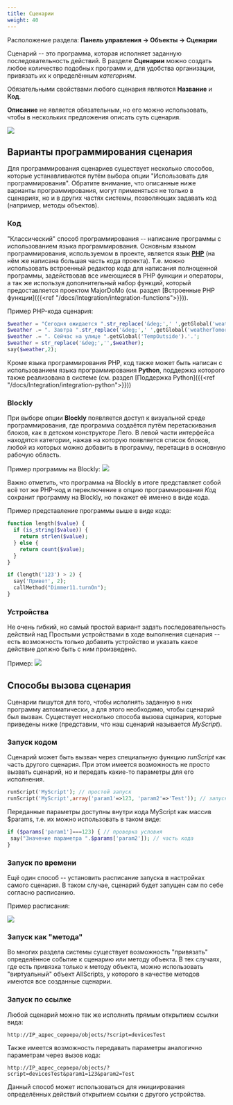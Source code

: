 ```yaml
---
title: Сценарии
weight: 40
---
```


Расположение раздела: **Панель управления &rarr; Объекты &rarr; Сценарии**

Сценарий -- это программа, которая исполняет заданную последовательность действий. В разделе **Сценарии** можно
создать любое количество подобных программ и, для удобства организации, привязать их к определённым *категориям*.

Обязательными свойствами любого сценария являются **Название** и **Код**. 

**Описание** не является обязательным,
но его можно использовать, чтобы в нескольких предложения описать суть сценария.

![](../config-scripts-edit.png)

## Варианты программирования сценария

Для программирования сценариев существует несколько способов, которые устанавливаются путём выбора опции "Использовать для программирования".
Обратите внимание, что описанные ниже варианты программирования, могут применяться не только в сценариях, но и в других
частях системы, позволяющих задавать код (например, методы объектов).

### Код

"Классический" способ программирования -- написание программы с использованием языка программирования. Основным языком
программирования, используемом в проекте, является язык **[PHP](https://www.php.net/manual/ru/intro-whatis.php)** (на нём же написана большая часть кода проекта).
Т.е. можно использовать встроенный редактор кода для написания полноценной программы, задействовав все имеющиеся в PHP
функции и операторы, а так же используя дополнительный набор функций, который предоставляется проектом MajorDoMo (см. раздел
[Встроенные PHP функции]({{<ref "/docs/Integration/integration-functions">}})).

Пример PHP-кода сценария:
```php
$weather = "Сегодня ожидается ".str_replace('&deg;',' ',getGlobal('weatherToday'));
$weather .= ". Завтра ".str_replace('&deg;',' ',getGlobal('weatherTomorrow'));
$weather .= ". Сейчас на улице ".getGlobal('TempOutside').'.';
$weather = str_replace('&deg;','',$weather);
say($weather,2);
```

Кроме языка программирования PHP, код также может быть написан с использованием языка программирования **Python**,
поддержка которого также реализована в системе (см. раздел [Поддержка Python]({{<ref "/docs/Integration/integration-python">}}))

### Blockly

При выборе опции **Blockly** появляется доступ к визуальной среде программирования, где программа создаётся путём
перетаскивания блоков, как в детском конструкторе Лего. В левой части интерфейса находятся категории, нажав на которую
появляется список блоков, любой из которых можно добавить в программу, перетащив в основную рабочую область.

Пример программы на Blockly:
![](../config-scripts-blockly.png)

Важно отметить, что программа на Blockly в итоге представляет собой всё тот же PHP-код и переключение в опцию программирования *Код*
сохранит программу на Blockly, но покажет её именно в виде кода.

Пример представление программы выше в виде кода:
```php
function length($value) {
  if (is_string($value)) {
    return strlen($value);
  } else {
    return count($value);
  }
}

if (length('123') > 2) {
  say('Привет', 2);
  callMethod("Dimmer11.turnOn");
}
```

### Устройства

Не очень гибкий, но самый простой вариант задать последовательность действий над Простыми устройствами в ходе
выполнения сценария -- есть возможность только добавить устройство и указать какое действие должно быть с ним
произведено.

Пример:
![](../config-scripts-devices.png)

## Способы вызова сценария

Сценарии пишутся для того, чтобы исполнять заданную в них программу автоматически, а для этого необходимо, чтобы
сценарий был вызван. Существует несколько способа вызова сценария, которые приведены ниже (представим, что наш
сценарий называется *MyScript*).

### Запуск кодом

Сценарий может быть вызван через специальную функцию *runScript* как часть другого сценария. При этом имеется
возможность не просто вызвать сценарий, но и передать какие-то параметры для его исполнения.

```php
runScript('MyScript'); // простой запуск
runScript('MyScript',array('param1'=>123, 'param2'=>'Test')); // запуск с передачей параметров
```
Переданные параметры доступны внутри кода MyScript как массив $params, т.е. их можно использовать в таком виде:
```php
if ($params['param1']===123) { // проверка условия 
 say("Значение параметра ".$params['param2']); // часть кода
}
```

### Запуск по времени

Ещё один способ -- установить расписание запуска в настройках самого сценария. В таком случае, сценарий будет запущен
сам по себе согласно расписанию.

Пример расписания:

![](../config-scripts-timer.png)

### Запуск как "метода"

Во многих раздела системы существует возможность "привязать" определённое событие к сценарию или методу объекта.
В тех случаях, где есть привязка только к методу объекта, можно использовать "виртуальный" объект AllScripts, у которого
в качестве методов имеются все созданные сценарии.

### Запуск по ссылке

Любой сценарий можно так же исполнить прямым открытием ссылки вида:
```
http://IP_адрес_сервера/objects/?script=devicesTest
```
Также имеется возможность передавать параметры аналогично параметрам через вызов кода:
```
http://IP_адрес_сервера/objects/?script=devicesTest&param1=123&param2=Test
```
Данный способ может использоваться для инициирования определённых действий открытием ссылки с другого устройства.